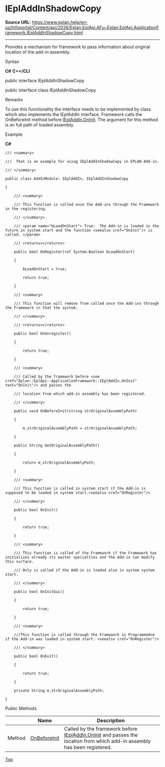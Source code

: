 # IEplAddInShadowCopy

**Source URL:** https://www.eplan.help/en-us/Infoportal/Content/api/2026/Eplan.EplApi.AFu~Eplan.EplApi.ApplicationFramework.IEplAddInShadowCopy.html

---

Provides a mechanism for framework to pass information about original location of the add-in assembly.

Syntax

**C#**
**C++/CLI**


public interface IEplAddInShadowCopy

public interface class IEplAddInShadowCopy


Remarks

To use this functionality the interface needs to be implemented by class which also implements the IEplAddIn interface. Framework calls the OnBeforeInit method before [IEplAddIn.OnInit](Eplan.EplApi.AFu~Eplan.EplApi.ApplicationFramework.IEplAddIn~OnInit.html). The argument for this method is an full path of loaded assembly.

Example

**C#**

```
/// <summary>

///  That is an example for using IEplAddInShadowCopy in EPLAN Add-in.  

/// </summary>

public class AddInModule: IEplAddIn, IEplAddInShadowCopy

{

    /// <summary>

    /// This function is called once the Add-ins through the Framework in the registering.

    /// </summary>

    /// <param name="bLoadOnStart"> True:  The Add-in is loaded in the future in system start and the function <seealso cref="OnInit"/> is called. </param>

    /// <returns></returns>

    public bool OnRegister(ref System.Boolean bLoadOnStart)

    {

        bLoadOnStart = true;

        return true;

    }

    /// <summary>

    /// This function will remove from called once the Add-ins through the Framework in that the system. 

    /// </summary>

    /// <returns></returns>

    public bool OnUnregister()

    {

        return true;

    }

    /// <summary>

    /// Called by the framework before <see cref="Eplan::EplApi::ApplicationFramework::IEplAddIn.OnInit" text="OnInit"/> and passes the

    /// location from which add-in assembly has been registered.

    /// </summary>

    public void OnBeforeInit(string strOriginalAssemblyPath)

    {

        m_strOriginalAssemblyPath = strOriginalAssemblyPath;

    }

    public String GetOriginalAssemblyPath()

    {

        return m_strOriginalAssemblyPath;

    }

    /// <summary>

    /// This function is called in system start if the Add-in is supposed to be loaded in system start.<seealso cref="OnRegister"/> 

    /// </summary>

    public bool OnInit()

    {

        return true;

    }

    /// <summary>

    /// This function is called of the Framework if the Framework has initializes already its waiter specialties and the Add-in can modify this surface.  

    /// Only is called if the Add-in is loaded also in system system start.  

    /// </summary>

    public bool OnInitGui()

    {

        return true;

    }

    /// <summary>

    ///This function is called through the Framework in Programmedne if the Add-in was loaded in system start. <seealso cref="OnRegister"/>   

    /// </summary>

    public bool OnExit()

    {

        return true;

    }

    private String m_strOriginalAssemblyPath;

}

```

Public Methods

|  | Name | Description |
| --- | --- | --- |
| Method | [OnBeforeInit](Eplan.EplApi.AFu~Eplan.EplApi.ApplicationFramework.IEplAddInShadowCopy~OnBeforeInit.html) | Called by the framework before [IEplAddIn.OnInit](Eplan.EplApi.AFu~Eplan.EplApi.ApplicationFramework.IEplAddIn~OnInit.html) and passes the location from which add-in assembly has been registered. |

[Top](#top)
